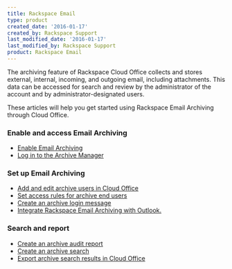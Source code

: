 ```yaml
---
title: Rackspace Email
type: product
created_date: '2016-01-17'
created_by: Rackspace Support
last_modified_date: '2016-01-17'
last_modified_by: Rackspace Support
product: Rackspace Email
---
```


The archiving feature of Rackspace Cloud Office collects and stores
external, internal, incoming, and outgoing email, including attachments.
This data can be accessed for search and review by the administrator of
the account and by administrator-designated users. 

These articles will help you get started using Rackspace Email Archiving
through Cloud Office.

###  Enable and access Email Archiving

-   [Enable Email
    Archiving](/how-to/enable-email-archiving)
-   [Log in to the Archive
    Manager](/how-to/log-in-to-the-archive-manager)

###  Set up Email Archiving

-   [Add and edit archive users in Cloud
    Office](/how-to/add-and-edit-archive-users-in-cloud-office)
-   [Set access rules for archive end
    users](/how-to/set-access-rules-for-archive-end-users-0)
-   [Create an archive login
    message](/how-to/create-an-archive-login-message)
-   [Integrate Rackspace Email Archiving
    with Outlook.](https://admin.rackspace.com/how-to/integrate-rackspace-email-archiving-with-outlook)

###  Search and report

-   [Create an archive audit
    report](/how-to/create-an-archive-audit-report)
-   [Create an archive
    search](/how-to/create-an-archive-search)
-   [Export archive search results in Cloud
    Office](/how-to/export-archive-search-results-in-cloud-office)
